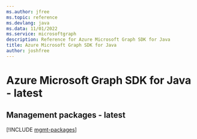 ```yaml
---
ms.author: jfree
ms.topic: reference
ms.devlang: java
ms.data: 11/01/2022
ms.service: microsoftgraph
description: Reference for Azure Microsoft Graph SDK for Java
title: Azure Microsoft Graph SDK for Java
author: joshfree
---
```

# Azure Microsoft Graph SDK for Java - latest

## Management packages - latest
[!INCLUDE [mgmt-packages](microsoft-graph-mgmt-index.md)]
